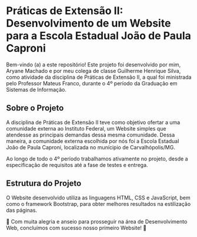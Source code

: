 # Práticas de Extensão II: Desenvolvimento de um Website para a Escola Estadual João de Paula Caproni

Bem-vindo (a) a este repositório! Este projeto foi desenvolvido por mim, Aryane Machado e por meu colega de classe Guilherme Henrique Silva, como atividade da disciplina de Práticas de Extensão II, 
a qual foi ministrada pelo Professor Mateus Franco, durante o 4º período da Graduação em Sistemas de Informação.

## Sobre o Projeto

A disciplina de Práticas de Extensão II teve como objetivo ofertar a uma comunidade externa ao Instituto Federal, um Website simples que atendesse as principais demandas dessa
mesma comunidade. Dessa maneira, a comunidade externa escolhida por nós foi a Escola Estadual João de Paula Caproni, localizada no munícipio de Carvalhópolis/MG. 

Ao longo de todo o 4º período trabalhamos ativamente no projeto, desde a especificação de requisitos até a fase de testes e entrega.

## Estrutura do Projeto

O Website desenvolvido utiliza as linguagens HTML, CSS e JavaScript, bem como o framework Bootstrap, para obter melhores resultados na estilização das páginas. 

🚀 Com muita alegria e anseio para prosseguir na área de Desenvolvimento Web, concluímos com sucesso nosso primeiro Website! 🌟
